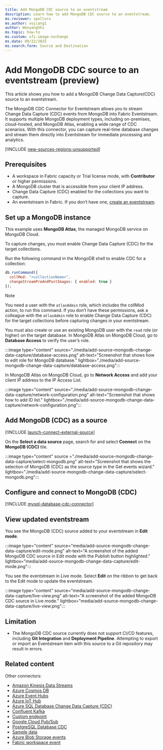 ```yaml
---
title: Add MongoDB CDC source to an eventstream
description: Learn how to add MongoDB CDC source to an eventstream.
ms.reviewer: spelluru
ms.author: xujiang1
author: WenyangShi
ms.topic: how-to
ms.custom: sfi-image-nochange
ms.date: 09/22/2025
ms.search.form: Source and Destination
---
```


# Add MongoDB CDC source to an eventstream (preview)

This article shows you how to add a MongoDB Change Data Capture(CDC) source to an eventstream.

The MongoDB CDC Connector for Eventstream allows you to stream Change Data Capture (CDC) events from MongoDB into Fabric Eventstream. It supports multiple MongoDB deployment types, including on-premises, cloud-hosted, and MongoDB Atlas, enabling a wide range of CDC scenarios. With this connector, you can capture real-time database changes and stream them directly into Eventstream for immediate processing and analytics.

[!INCLUDE [new-sources-regions-unsupported](./includes/new-sources-regions-unsupported.md)]

## Prerequisites

- A workspace in Fabric capacity or Trial license mode, with **Contributor** or higher permissions.  
- A MongoDB cluster that is accessible from your client IP address.  
- Change Data Capture (CDC) enabled for the collections you want to capture.  
- An eventstream in Fabric. If you don’t have one, [create an eventstream](create-manage-an-eventstream.md).  

## Set up a MongoDB instance

This example uses **MongoDB Atlas**, the managed MongoDB service on MongoDB Cloud. 

To capture changes, you must enable Change Data Capture (CDC) for the target collections.

Run the following command in the MongoDB shell to enable CDC for a collection:

```javascript
db.runCommand({
  collMod: "<collectionName>",
  changeStreamPreAndPostImages: { enabled: true }
});
```
> [!NOTE]
> You need a user with the `atlasAdmin` role, which includes the collMod action, to run this command. If you don’t have these permissions, ask a colleague with the `atlasAdmin` role to enable Change Data Capture (CDC) for the target collections before capturing changes in your eventstream.

You must also create or use an existing MongoDB user with the `read` role (or higher) on the target database. In MongoDB Atlas on MongoDB Cloud, go to **Database Access** to verify the user’s role.

:::image type="content" source="./media/add-source-mongodb-change-data-capture/database-access.png" alt-text="Screenshot that shows how to edit role for MongoDB database." lightbox="./media/add-source-mongodb-change-data-capture/database-access.png":::

In MongoDB Atlas on MongoDB Cloud, go to **Network Access** and add your client IP address to the IP Access List.

:::image type="content" source="./media/add-source-mongodb-change-data-capture/network-configuration.png" alt-text="Screenshot that shows how to add ID list." lightbox="./media/add-source-mongodb-change-data-capture/network-configuration.png":::

## Add MongoDB (CDC) as a source
[!INCLUDE [launch-connect-external-source](./includes/launch-connect-external-source.md)]

On the **Select a data source** page, search for and select **Connect** on the **MongoDB (CDC)** tile.

:::image type="content" source  ="./media/add-source-mongodb-change-data-capture/select-mongodb.png" alt-text="Screenshot that shows the selection of MongoDB (CDC) as the source type in the Get events wizard." lightbox="./media/add-source-mongodb-change-data-capture/select-mongodb.png":::

## Configure and connect to MongoDB (CDC) 

[!INCLUDE [mysql-database-cdc-connector](./includes/mongodb-change-data-capture-connector.md)]

## View updated eventstream
You see the MongoDB (CDC) source added to your eventstream in **Edit mode**.

:::image type="content" source="media/add-source-mongodb-change-data-capture/edit-mode.png" alt-text="A screenshot of the added MongoDB CDC source in Edit mode with the Publish button highlighted." lightbox="media/add-source-mongodb-change-data-capture/edit-mode.png":::

You see the eventstream in Live mode. Select **Edit** on the ribbon to get back to the Edit mode to update the eventstream.

:::image type="content" source="media/add-source-mongodb-change-data-capture/live-view.png" alt-text="A screenshot of the added MongoDB CDC source in Live mode." lightbox="media/add-source-mongodb-change-data-capture/live-view.png":::

## Limitation
* The MongoDB CDC source currently does not support CI/CD features, including **Git Integration** and **Deployment Pipeline**. Attempting to export or import an Eventstream item with this source to a Git repository may result in errors.    


## Related content

Other connectors:

- [Amazon Kinesis Data Streams](add-source-amazon-kinesis-data-streams.md)
- [Azure Cosmos DB](add-source-azure-cosmos-db-change-data-capture.md)
- [Azure Event Hubs](add-source-azure-event-hubs.md)
- [Azure IoT Hub](add-source-azure-iot-hub.md)
- [Azure SQL Database Change Data Capture (CDC)](add-source-azure-sql-database-change-data-capture.md)
- [Confluent Kafka](add-source-confluent-kafka.md)
- [Custom endpoint](add-source-custom-app.md)
- [Google Cloud Pub/Sub](add-source-google-cloud-pub-sub.md) 
- [PostgreSQL Database CDC](add-source-postgresql-database-change-data-capture.md)
- [Sample data](add-source-sample-data.md)
- [Azure Blob Storage events](add-source-azure-blob-storage.md)
- [Fabric workspace event](add-source-fabric-workspace.md)
